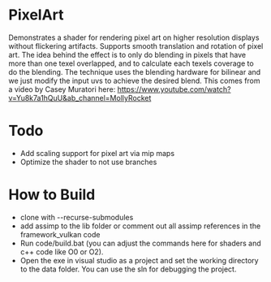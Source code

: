 # PixelArt

Demonstrates a shader for rendering pixel art on higher resolution displays without flickering artifacts. Supports smooth translation and rotation of pixel art. The idea behind the effect is to only do blending in pixels that have more than one texel overlapped, and to calculate each texels coverage to do the blending. The technique uses the blending hardware for bilinear and we just modify the input uvs to achieve the desired blend. This comes from a video by Casey Muratori here: https://www.youtube.com/watch?v=Yu8k7a1hQuU&ab_channel=MollyRocket

# Todo

- Add scaling support for pixel art via mip maps
- Optimize the shader to not use branches

# How to Build

- clone with --recurse-submodules
- add assimp to the lib folder or comment out all assimp references in the framework_vulkan code
- Run code/build.bat (you can adjust the commands here for shaders and c++ code like O0 or O2). 
- Open the exe in visual studio as a project and set the working directory to the data folder. You can use the sln for debugging the project.
